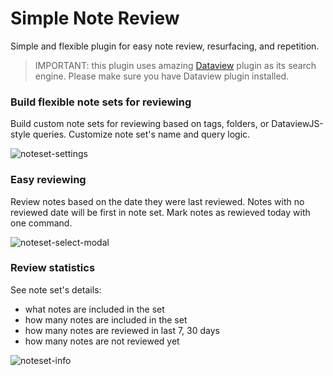 # Simple Note Review
Simple and flexible plugin for easy note review, resurfacing, and repetition.

> IMPORTANT: this plugin uses amazing [Dataview](https://github.com/blacksmithgu/obsidian-dataview) plugin as its search engine. 
Please make sure you have Dataview plugin installed.

### Build flexible note sets for reviewing
Build custom note sets for reviewing based on tags, folders, or DataviewJS-style queries.
Customize note set's name and query logic.

![noteset-settings](https://user-images.githubusercontent.com/36126057/184475626-31bce911-de9f-4afa-863c-8489b6da2cc3.png)

### Easy reviewing
Review notes based on the date they were last reviewed. 
Notes with no reviewed date will be first in note set.
Mark notes as rewieved today with one command.

![noteset-select-modal](https://user-images.githubusercontent.com/36126057/184475623-76551710-f945-497e-bb53-499098a03c19.png)

### Review statistics
See note set's details: 
- what notes are included in the set
- how many notes are included in the set
- how many notes are reviewed in last 7, 30 days
- how many notes are not reviewed yet

![noteset-info](https://user-images.githubusercontent.com/36126057/184475652-df894054-208b-40b0-a92a-2304961119e6.png)

